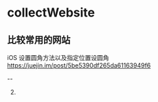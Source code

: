 # collectWebsite
比较常用的网站
--
iOS 设置圆角方法以及指定位置设圆角
 https://juejin.im/post/5be5390df265da61163949f6
 
--
 
2.
